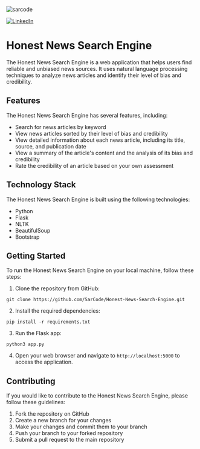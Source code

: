 <p align="left"> <img src="https://komarev.com/ghpvc/?username=sarcode&label=Profile%20views&color=0e75b6&style=flat" alt="sarcode" /> </p>

[![LinkedIn][linkedin-shield]][linkedin-url]

# Honest News Search Engine

The Honest News Search Engine is a web application that helps users find reliable and unbiased news sources. It uses natural language processing techniques to analyze news articles and identify their level of bias and credibility.

## Features

The Honest News Search Engine has several features, including:

- Search for news articles by keyword
- View news articles sorted by their level of bias and credibility
- View detailed information about each news article, including its title, source, and publication date
- View a summary of the article's content and the analysis of its bias and credibility
- Rate the credibility of an article based on your own assessment

## Technology Stack

The Honest News Search Engine is built using the following technologies:

- Python
- Flask
- NLTK
- BeautifulSoup
- Bootstrap

## Getting Started

To run the Honest News Search Engine on your local machine, follow these steps:

1. Clone the repository from GitHub:

```
git clone https://github.com/SarCode/Honest-News-Search-Engine.git
```


2. Install the required dependencies:

```
pip install -r requirements.txt
```


3. Run the Flask app:

```
python3 app.py
```


4. Open your web browser and navigate to `http://localhost:5000` to access the application.

## Contributing

If you would like to contribute to the Honest News Search Engine, please follow these guidelines:

1. Fork the repository on GitHub
2. Create a new branch for your changes
3. Make your changes and commit them to your branch
4. Push your branch to your forked repository
5. Submit a pull request to the main repository



[linkedin-shield]: https://img.shields.io/badge/-LinkedIn-black.svg?style=for-the-badge&logo=linkedin&colorB=555
[linkedin-url]: https://www.linkedin.com/in/sarthak-agarwal-dell/
